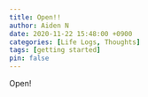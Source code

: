 ```yaml
---
title: Open!!
author: Aiden N
date: 2020-11-22 15:48:00 +0900
categories: [Life Logs, Thoughts]
tags: [getting started]
pin: false
---
```


Open!